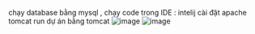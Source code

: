 chạy database bằng mysql , chạy code trong IDE : intelij
cài đặt apache tomcat
run dự án bằng tomcat
![image](https://github.com/user-attachments/assets/df349dab-1fa7-4dcc-999b-317fd8e56789)
![image](https://github.com/user-attachments/assets/eb23c7a6-5895-4537-ab21-6e5a3c93b819)
